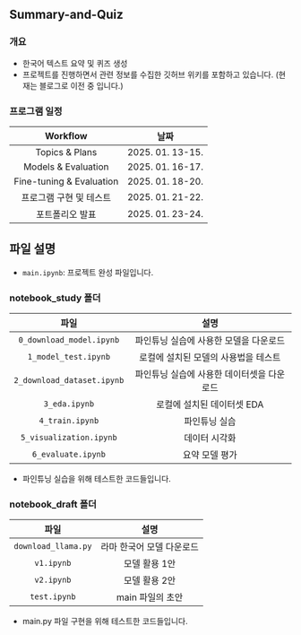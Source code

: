 ## Summary-and-Quiz
### 개요
- 한국어 텍스트 요약 및 퀴즈 생성
- 프로젝트를 진행하면서 관련 정보를 수집한 깃허브 위키를 포함하고 있습니다. (현재는 블로그로 이전 중 입니다.)

### 프로그램 일정
|         Workflow         |        날짜        |
| :----------------------: | :--------------: |
|      Topics & Plans      | 2025. 01. 13-15. |
|   Models & Evaluation    | 2025. 01. 16-17. |
| Fine-tuning & Evaluation | 2025. 01. 18-20. |
|      프로그램 구현 및 테스트       | 2025. 01. 21-22. |
|         포트폴리오 발표         | 2025. 01. 23-24. |

## 파일 설명
- `main.ipynb`: 프로젝트 완성 파일입니다.

### notebook_study 폴더
|             파일             |           설명            |
| :------------------------: | :---------------------: |
|  `0_download_model.ipynb`  |  파인튜닝 실습에 사용한 모델을 다운로드  |
|    `1_model_test.ipynb`    |  로컬에 설치된 모델의 사용법을 테스트   |
| `2_download_dataset.ipynb` | 파인튜닝 실습에 사용한 데이터셋을 다운로드 |
|       `3_eda.ipynb`        |    로컬에 설치된 데이터셋 EDA     |
|      `4_train.ipynb`       |         파인튜닝 실습         |
|  `5_visualization.ipynb`   |         데이터 시각화         |
|     `6_evaluate.ipynb`     |        요약 모델 평가         |
- 파인튜닝 실습을 위해 테스트한 코드들입니다.

### notebook_draft 폴더
|         파일          |       설명       |
| :-----------------: | :------------: |
| `download_llama.py` | 라마 한국어 모델 다운로드 |
|     `v1.ipynb`      |    모델 활용 1안    |
|     `v2.ipynb`      |    모델 활용 2안    |
|    `test.ipynb`     |  main 파일의 초안   |
- main.py 파일 구현을 위해 테스트한 코드들입니다.
